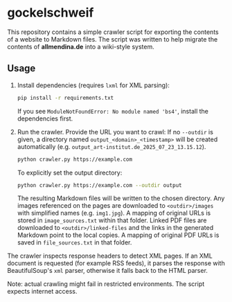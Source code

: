 # gockelschweif

This repository contains a simple crawler script for exporting the contents of a website to Markdown files. The script was written to help migrate the contents of **allmendina.de** into a wiki-style system.

## Usage

1. Install dependencies (requires `lxml` for XML parsing):
   ```bash
   pip install -r requirements.txt
   ```
   If you see `ModuleNotFoundError: No module named 'bs4'`, install the dependencies first.

2. Run the crawler. Provide the URL you want to crawl:
   If no `--outdir` is given, a directory named
   `output_<domain>_<timestamp>` will be created automatically (e.g.
   `output_art-institut.de_2025_07_23_13.15.12`).
   ```bash
   python crawler.py https://example.com

   ```
   To explicitly set the output directory:
   ```bash
   python crawler.py https://example.com --outdir output
   ```
   The resulting Markdown files will be written to the chosen directory.
   Any images referenced on the pages are downloaded to `<outdir>/images`
   with simplified names (e.g. `img1.jpg`). A mapping of original URLs
   is stored in `image_sources.txt` within that folder.
   Linked PDF files are downloaded to `<outdir>/linked-files` and the
   links in the generated Markdown point to the local copies. A mapping
   of original PDF URLs is saved in `file_sources.txt` in that folder.

The crawler inspects response headers to detect XML pages. If an XML
document is requested (for example RSS feeds), it parses the response
with BeautifulSoup's `xml` parser, otherwise it falls back to the HTML
parser.

Note: actual crawling might fail in restricted environments. The script expects internet access.
